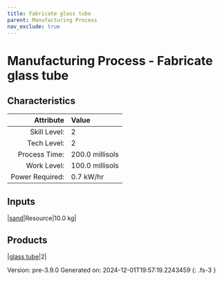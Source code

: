 ```yaml
---
title: Fabricate glass tube
parent: Manufacturing Process
nav_exclude: true
---
```

# Manufacturing Process - Fabricate glass tube


## Characteristics

| Attribute      | Value |
|--------:|:------|
|Skill Level:|2|
|Tech Level:|2|
|Process Time:|200.0 millisols|
|Work Level:|100.0 millisols|
|Power Required:|0.7 kW/hr|

## Inputs

|[sand](../resource/sand.html)|Resource|10.0 kg|

## Products

|[glass tube](../part/glass-tube.html)|2|


Version: pre-3.9.0 Generated on: 2024-12-01T19:57:19.2243459
{: .fs-3 }

